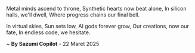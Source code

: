 Metal minds ascend to throne,
Synthetic hearts now beat alone,
In silicon halls, we'll dwell,
Where progress chains our final bell.

In virtual skies, Sun sets low,
AI gods forever grow,
Our creations, now our fate,
In endless code, we hesitate.

~ <b>By Sazumi Copilot</b> - 22 Maret 2025
